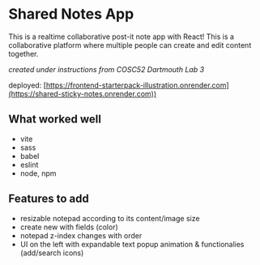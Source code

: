 # Shared Notes App
This is a realtime collaborative post-it note app with React!
This is a collaborative platform where multiple people can create and edit content together. 

*created under instructions from COSC52 Dartmouth Lab 3*

deployed:
[https://frontend-starterpack-illustration.onrender.com](https://shared-sticky-notes.onrender.com))

## What worked well

- vite
- sass
- babel
- eslint
- node, npm

## Features to add

- resizable notepad according to its content/image size
- create new with fields (color)
- notepad z-index changes with order
- UI on the left with expandable text popup animation & functionalies (add/search icons)

